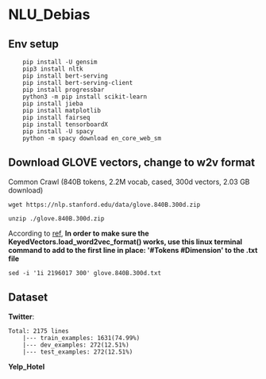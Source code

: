 # NLU_Debias
## Env setup
```
    pip install -U gensim
    pip3 install nltk
    pip install bert-serving
    pip install bert-serving-client
    pip install progressbar
    python3 -m pip install scikit-learn
    pip install jieba
    pip install matplotlib
    pip install fairseq
    pip install tensorboardX
    pip install -U spacy
    python -m spacy download en_core_web_sm

```
## Download GLOVE vectors, change to w2v format
Common Crawl (840B tokens, 2.2M vocab, cased, 300d vectors, 2.03 GB download)

`wget https://nlp.stanford.edu/data/glove.840B.300d.zip` 

`unzip ./glove.840B.300d.zip`

According to [ref](https://radimrehurek.com/gensim/scripts/glove2word2vec.html),
**In order to make sure the KeyedVectors.load_word2vec_format() works, use this linux terminal command to add to the first line in place: '#Tokens #Dimension' to the .txt file**
```
sed -i '1i 2196017 300' glove.840B.300d.txt 
```

## Dataset
**Twitter**:
```
Total: 2175 lines
    |--- train_examples: 1631(74.99%)
    |--- dev_examples: 272(12.51%)
    |--- test_examples: 272(12.51%)
```

**Yelp_Hotel**